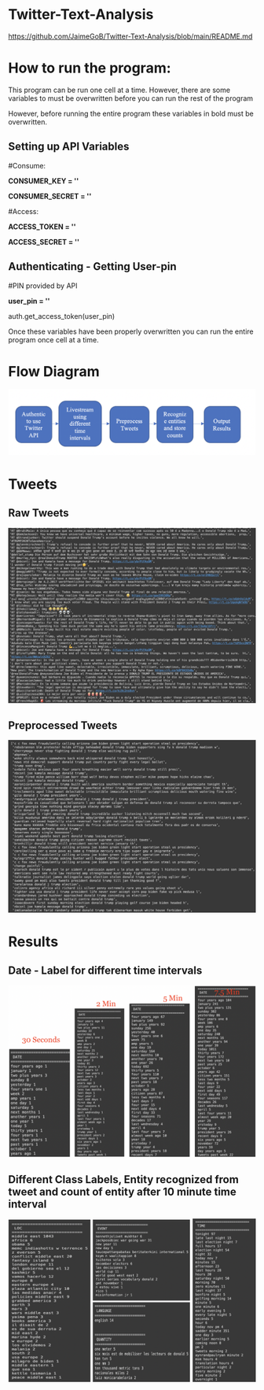 # Twitter-Text-Analysis

https://github.com/JaimeGoB/Twitter-Text-Analysis/blob/main/README.md

# How to run the program:

This program can be run one cell at a time. However, there are some variables to must be overwritten before you can run the rest of the program

However, before running the entire program these variables in bold must be overwritten. 


## Setting up API Variables

#Consume:

**CONSUMER_KEY    = ''**

**CONSUMER_SECRET = ''**

#Access:

**ACCESS_TOKEN  = ''**

**ACCESS_SECRET = ''**

## Authenticating - Getting User-pin

#PIN provided by API

**user_pin = ''**

auth.get_access_token(user_pin)

Once these variables have been properly overwritten you can run the entire program once cell at a time.

# Flow Diagram

<img src="https://github.com/JaimeGoB/Twitter-Text-Analysis/blob/main/data/sequence_diagram.png" length = 1000 width="600"/>

# Tweets

## Raw Tweets

<img src="https://github.com/JaimeGoB/Twitter-Text-Analysis/blob/main/data/raw_tweets.png" length = 1000 width="600"/>

## Preprocessed Tweets

<img src="https://github.com/JaimeGoB/Twitter-Text-Analysis/blob/main/data/processed_tweets.png"/>

# Results

## Date - Label for different time intervals

<img src="https://github.com/JaimeGoB/Twitter-Text-Analysis/blob/main/data/date.png" length = 1000 width="600"/>


## Different Class Labels, Entity recognized from tweet and count of entity after 10 minute time interval 
<img src="https://github.com/JaimeGoB/Twitter-Text-Analysis/blob/main/data/10min.png" length = 1000 width="600"/>
